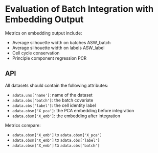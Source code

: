# Evaluation of Batch Integration with Embedding Output

Metrics on embedding output include:

* Average silhouette width on batches ASW_batch
* Average silhouette width on labels ASW_label
* Cell cycle conservation
* Principle component regression PCR

## API

All datasets should contain the following attributes:

* `adata.uns['name']`: name of the dataset
* `adata.obs['batch']`: the batch covariate
* `adata.obs['label']`: the cell identity label
* `adata.obsm['X_pca']`: the PCA embedding before integration
* `adata.obsm['X_emb']`: the embedding after integration

Metrics compare:

* `adata.obsm['X_emb']` to `adata.obsm['X_pca']`
* `adata.obsm['X_emb']` to `adata.obs['label']`
* `adata.obsm['X_emb']` to `adata.obs['batch']`
